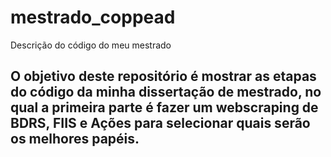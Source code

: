 # mestrado_coppead
Descrição do código do meu mestrado
## O objetivo deste repositório é mostrar as etapas do código da minha dissertação de mestrado, no qual a primeira parte é fazer um webscraping de BDRS, FIIS e Ações para selecionar quais serão os melhores papéis.
